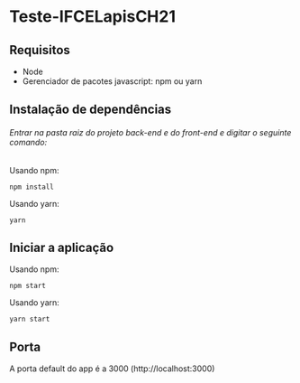 # Teste-IFCELapisCH21

## Requisitos

  - Node
  - Gerenciador de pacotes javascript: npm ou yarn

 ## Instalação de dependências

 ###### Entrar na pasta raiz do projeto back-end e do front-end e digitar o seguinte comando:

 Usando npm:
 ```
 npm install
 ```

  Usando yarn:
 ```
 yarn
 ```

 ## Iniciar a aplicação

  Usando npm:
 ```
 npm start
 ```

  Usando yarn:
 ```
 yarn start
 ```
 ## Porta
  A porta default do app é a 3000 (http://localhost:3000)
